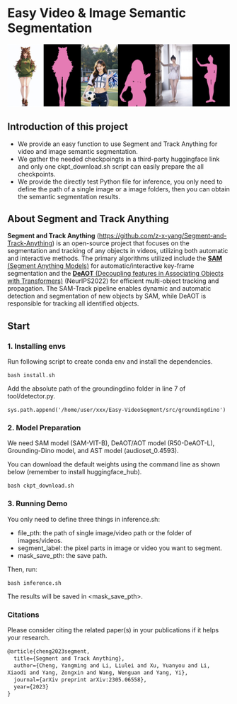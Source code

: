 # Easy Video & Image Semantic Segmentation

<p align="center">
<img src="./assets/teaser.png" width="880">
</p>

## Introduction of this project

* We provide an easy function to use Segment and Track Anything for video and image semantic segmentation.
* We gather the needed checkpoingts in a third-party huggingface link and only one ckpt_download.sh script can easily prepare the all checkpoints.
* We provide the directly test Python file for inference, you only need to define the path of a single image or a image folders, then you can obtain the semantic segmentation results.

## About Segment and Track Anything

**Segment and Track Anything** (https://github.com/z-x-yang/Segment-and-Track-Anything) is an open-source project that focuses on the segmentation and tracking of any objects in videos, utilizing both automatic and interactive methods. The primary algorithms utilized include the [**SAM** (Segment Anything Models)](https://github.com/facebookresearch/segment-anything) for automatic/interactive key-frame segmentation and the [**DeAOT** (Decoupling features in Associating Objects with Transformers)](https://github.com/yoxu515/aot-benchmark) (NeurIPS2022) for efficient multi-object tracking and propagation. The SAM-Track pipeline enables dynamic and automatic detection and segmentation of new objects by SAM, while DeAOT is responsible for tracking all identified objects.

## Start

### 1. Installing envs
Run following script to create conda env and install the dependencies.
```
bash install.sh
```

Add the absolute path of the groundingdino folder in line 7 of tool/detector.py.
```
sys.path.append('/home/user/xxx/Easy-VideoSegment/src/groundingdino')
```

### 2. Model Preparation
We need SAM model (SAM-VIT-B), DeAOT/AOT model (R50-DeAOT-L), Grounding-Dino model, and AST model (audioset_0.4593).

You can download the default weights using the command line as shown below (remember to install huggingface_hub).
```
bash ckpt_download.sh
```

### 3. Running Demo
You only need to define three things in inference.sh:

* file_pth: the path of single image/video path or the folder  of images/videos.
* segment_label: the pixel parts in image or video you want to segment.
* mask_save_pth: the save path.

Then, run:
```
bash inference.sh
```

The results will be saved in <mask_save_pth>.

### Citations
Please consider citing the related paper(s) in your publications if it helps your research.
```
@article{cheng2023segment,
  title={Segment and Track Anything},
  author={Cheng, Yangming and Li, Liulei and Xu, Yuanyou and Li, Xiaodi and Yang, Zongxin and Wang, Wenguan and Yang, Yi},
  journal={arXiv preprint arXiv:2305.06558},
  year={2023}
}
```
